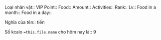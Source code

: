 Loại nhân vật:: VIP
Point:: 
Food:: 
Amount:: 
Activities:: 
Rank:: 
Lv:: 
Food in a month:: 
Food in a day:: 

Nghĩa của tên:: tiền


Số kcalo `=this.file.name` cho hôm nay là:: 9